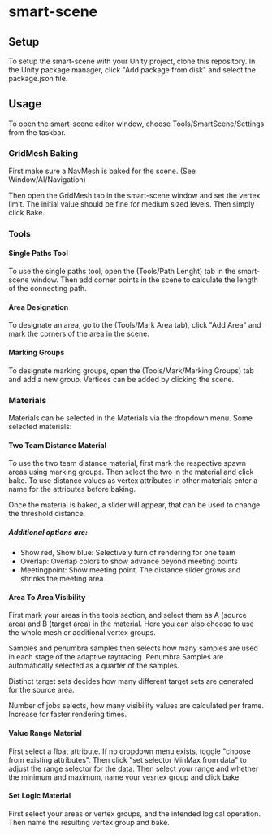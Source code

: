# smart-scene

## Setup

To setup the smart-scene with your Unity project, clone this repository.
In the Unity package manager, click "Add package from disk" and select the package.json file.

## Usage
To open the smart-scene editor window, choose Tools/SmartScene/Settings from the taskbar.

### GridMesh Baking
First make sure a NavMesh is baked for the scene. (See Window/AI/Navigation)

Then open the GridMesh tab in the smart-scene window and set the vertex limit. 
The initial value should be fine for medium sized levels.
Then simply click Bake.

### Tools
#### Single Paths Tool
To use the single paths tool, open the (Tools/Path Lenght) tab in the smart-scene window.
Then add corner points in the scene to calculate the length of the connecting path.

#### Area Designation
To designate an area, go to the (Tools/Mark Area tab), click "Add Area" and mark the corners of the
area in the scene.

#### Marking Groups
To designate marking groups, open the (Tools/Mark/Marking Groups) tab and add a new group.
Vertices can be added by clicking the scene.

### Materials
Materials can be selected in the Materials via the dropdown menu. Some selected materials:
#### Two Team Distance Material
To use the two team distance material, first mark the respective spawn areas using marking groups.
Then select the two in the material and click bake.
To use distance values as vertex attributes in other materials enter a name for the attributes before baking.

Once the material is baked, a slider will appear, that can be used to change the threshold distance.
##### Additional options are:
* Show red, Show blue: Selectively turn of rendering for one team
* Overlap: Overlap colors to show advance beyond meeting points
* Meetingpoint: Show meeting point. The distance slider grows and shrinks the meeting area.

#### Area To Area Visibility
First mark your areas in the tools section, and select them  as A (source area) and B (target area) in the material. Here you can also choose to use the whole mesh or additional vertex groups.

Samples and penumbra samples then selects how many samples are used in each stage of the adaptive raytracing.
Penumbra Samples are automatically selected as a quarter of the samples.

Distinct target sets decides how many different target sets are generated for the source area.

Number of jobs selects, how many visibility values are calculated per frame. Increase for faster rendering times.

#### Value Range Material
First select a float attribute. If no dropdown menu exists, toggle "choose from existing attributes".
Then click "set selector MinMax from data" to adjust the range selector for the data. 
Then select your range and whether the minimum and maximum, name your vesrtex group and click bake.

#### Set Logic Material
First select your areas or vertex groups, and the intended logical operation.
Then name the resulting vertex group and bake.

